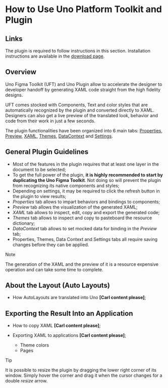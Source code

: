 # How to Use Uno Platform Toolkit and Plugin

## Links

The plugin is required to follow instructions in this section. Installation instructions are available in the [download page](../../download.md).

## Overview

Uno Figma Toolkit (UFT) and Uno Plugin allow to accelerate the designer to developer handoff by generating XAML code straight from the high fidelity designs.

UFT comes stocked with Components, Text and color styles that are automatically recognized by the plugin and converted directly to XAML. Designers can also get a live preview of the translated look, behavior and code from their work in just a few seconds.

The plugin functionalities have been organized into 6 main tabs: [Properties](properties-tab.md), [Preview](preview-tab.md), [XAML](xaml-tab.md), [Themes](themes-tab.md), [DataContext](datacontext-tab.md) and [Settings](settings-tab.md).

## General Plugin Guidelines

- Most of the features in the plugin requires that at least one layer in the document to be selected;
- To get the full power of the plugin, **it is highly recommended to start by duplicating the Uno Figma Toolkit**. Not doing so will prevent the plugin from recognizing its native components and styles;
- Depending on settings, it may be required to click the refresh button in the plugin to view results;
- *Properties* tab allows to impart behaviors and bindings to components;
- *Preview* tab allows the visualization of the generated XAML;
- *XAML* tab allows to inspect, edit, copy and export the generated code;
- *Themes* tab allows to inspect and copy to pasteboard the resource dictionary;
- *DataContext* tab allows to set mocked data for binding in the *Preview* tab;
- Properties, Themes, Data Context and Settings tabs all require saving changes before they can be applied.

> [!NOTE]
> The generation of the XAML and the preview of it is a resource expensive operation and can take some time to complete.

## About the Layout (Auto Layouts)

- How AutoLayouts are translated into Uno **[Carl content please]**;

## Exporting the Result Into an Application

- How to copy XAML **[Carl content please]**;

- Exporting XAML to applications **[Carl content please]**;
  - Theme colors
  - Pages
  

> [!TIP]
> It is possible to resize the plugin by dragging the lower right corner of its window. Simply hover the corner and drag it when the cursor changes for a double *resize* arrow.

 

